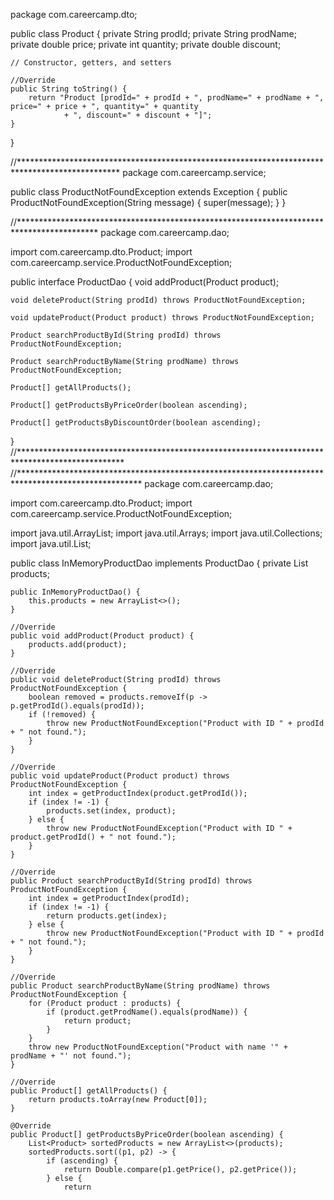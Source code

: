 package com.careercamp.dto;

public class Product {
    private String prodId;
    private String prodName;
    private double price;
    private int quantity;
    private double discount;

    // Constructor, getters, and setters

    //Override
    public String toString() {
        return "Product [prodId=" + prodId + ", prodName=" + prodName + ", price=" + price + ", quantity=" + quantity
                + ", discount=" + discount + "]";
    }
}

//***********************************************************************************************
package com.careercamp.service;

public class ProductNotFoundException extends Exception {
    public ProductNotFoundException(String message) {
        super(message);
    }
}

//******************************************************************************************
package com.careercamp.dao;

import com.careercamp.dto.Product;
import com.careercamp.service.ProductNotFoundException;

public interface ProductDao {
    void addProduct(Product product);

    void deleteProduct(String prodId) throws ProductNotFoundException;

    void updateProduct(Product product) throws ProductNotFoundException;

    Product searchProductById(String prodId) throws ProductNotFoundException;

    Product searchProductByName(String prodName) throws ProductNotFoundException;

    Product[] getAllProducts();

    Product[] getProductsByPriceOrder(boolean ascending);

    Product[] getProductsByDiscountOrder(boolean ascending);
}
//************************************************************************************************
//****************************************************************************************************
package com.careercamp.dao;

import com.careercamp.dto.Product;
import com.careercamp.service.ProductNotFoundException;

import java.util.ArrayList;
import java.util.Arrays;
import java.util.Collections;
import java.util.List;

public class InMemoryProductDao implements ProductDao {
    private List<Product> products;

    public InMemoryProductDao() {
        this.products = new ArrayList<>();
    }

    //Override
    public void addProduct(Product product) {
        products.add(product);
    }

    //Override
    public void deleteProduct(String prodId) throws ProductNotFoundException {
        boolean removed = products.removeIf(p -> p.getProdId().equals(prodId));
        if (!removed) {
            throw new ProductNotFoundException("Product with ID " + prodId + " not found.");
        }
    }

    //Override
    public void updateProduct(Product product) throws ProductNotFoundException {
        int index = getProductIndex(product.getProdId());
        if (index != -1) {
            products.set(index, product);
        } else {
            throw new ProductNotFoundException("Product with ID " + product.getProdId() + " not found.");
        }
    }

    //Override
    public Product searchProductById(String prodId) throws ProductNotFoundException {
        int index = getProductIndex(prodId);
        if (index != -1) {
            return products.get(index);
        } else {
            throw new ProductNotFoundException("Product with ID " + prodId + " not found.");
        }
    }

    //Override
    public Product searchProductByName(String prodName) throws ProductNotFoundException {
        for (Product product : products) {
            if (product.getProdName().equals(prodName)) {
                return product;
            }
        }
        throw new ProductNotFoundException("Product with name '" + prodName + "' not found.");
    }

    //Override
    public Product[] getAllProducts() {
        return products.toArray(new Product[0]);
    }

    @Override
    public Product[] getProductsByPriceOrder(boolean ascending) {
        List<Product> sortedProducts = new ArrayList<>(products);
        sortedProducts.sort((p1, p2) -> {
            if (ascending) {
                return Double.compare(p1.getPrice(), p2.getPrice());
            } else {
                return
